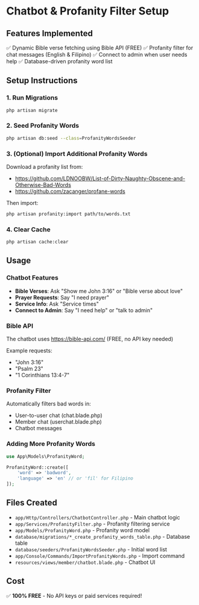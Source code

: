 # Chatbot & Profanity Filter Setup

## Features Implemented
✅ Dynamic Bible verse fetching using Bible API (FREE)
✅ Profanity filter for chat messages (English & Filipino)
✅ Connect to admin when user needs help
✅ Database-driven profanity word list

## Setup Instructions

### 1. Run Migrations
```bash
php artisan migrate
```

### 2. Seed Profanity Words
```bash
php artisan db:seed --class=ProfanityWordsSeeder
```

### 3. (Optional) Import Additional Profanity Words
Download a profanity list from:
- https://github.com/LDNOOBW/List-of-Dirty-Naughty-Obscene-and-Otherwise-Bad-Words
- https://github.com/zacanger/profane-words

Then import:
```bash
php artisan profanity:import path/to/words.txt
```

### 4. Clear Cache
```bash
php artisan cache:clear
```

## Usage

### Chatbot Features
- **Bible Verses**: Ask "Show me John 3:16" or "Bible verse about love"
- **Prayer Requests**: Say "I need prayer"
- **Service Info**: Ask "Service times"
- **Connect to Admin**: Say "I need help" or "talk to admin"

### Bible API
The chatbot uses https://bible-api.com/ (FREE, no API key needed)

Example requests:
- "John 3:16"
- "Psalm 23"
- "1 Corinthians 13:4-7"

### Profanity Filter
Automatically filters bad words in:
- User-to-user chat (chat.blade.php)
- Member chat (userchat.blade.php)
- Chatbot messages

### Adding More Profanity Words
```php
use App\Models\ProfanityWord;

ProfanityWord::create([
    'word' => 'badword',
    'language' => 'en' // or 'fil' for Filipino
]);
```

## Files Created
- `app/Http/Controllers/ChatbotController.php` - Main chatbot logic
- `app/Services/ProfanityFilter.php` - Profanity filtering service
- `app/Models/ProfanityWord.php` - Profanity word model
- `database/migrations/*_create_profanity_words_table.php` - Database table
- `database/seeders/ProfanityWordsSeeder.php` - Initial word list
- `app/Console/Commands/ImportProfanityWords.php` - Import command
- `resources/views/member/chatbot.blade.php` - Chatbot UI

## Cost
✅ **100% FREE** - No API keys or paid services required!
